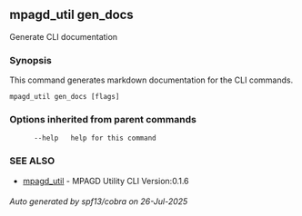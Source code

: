 ## mpagd_util gen_docs

Generate CLI documentation

### Synopsis

This command generates markdown documentation for the CLI commands.

```
mpagd_util gen_docs [flags]
```

### Options inherited from parent commands

```
      --help   help for this command
```

### SEE ALSO

* [mpagd_util](mpagd_util.md)	 - MPAGD Utility CLI Version:0.1.6

###### Auto generated by spf13/cobra on 26-Jul-2025

